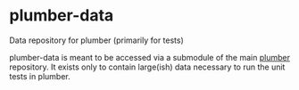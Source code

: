 # plumber-data
Data repository for plumber (primarily for tests)


plumber-data is meant to be accessed via a submodule of the main [plumber](https://github.com/ARDG-NRAO/plumber) repository. It exists only to contain large(ish) data necessary to run the unit tests in plumber.
